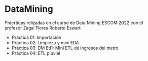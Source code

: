 # DataMining
Prácrticas relizadas en el curso de Data Mining ESCOM 2022 con el profesor Zagal Flores Roberto Eswart

+ Práctica 01: Importación
+ Práctica 02: Limpieza y mini EDA
+ Práctica 03: DM Etl1: Mini ETL de ingresos del metro
+ Práctica 04: ETL pluvial
